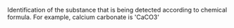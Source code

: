 Identification of the substance that is being detected according to chemical formula. For example, calcium carbonate is 'CaCO3'
